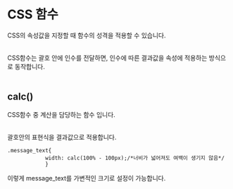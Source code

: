 # CSS 함수

CSS의 속성값을 지정할 때 함수의 성격을 적용할 수 있습니다.<br><br>

CSS함수는 괄호 안에 인수를 전달하면, 인수에 따른 결과값을 속성에 적용하는 방식으로 동작합니다.<br><br>

## calc()
CSS함수 중 계산을 담당하는 함수 입니다.<br><br>

괄호안의 표현식을 결과값으로 적용합니다.<br>

```
.message_text{
            width: calc(100% - 100px);/*너비가 넓어져도 여백이 생기지 않음*/
            }
```
이렇게 message_text를 가변적인 크기로 설정이 가능합니다.
